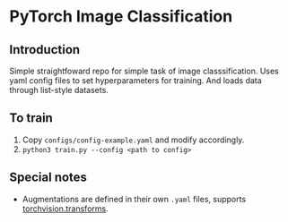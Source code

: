# PyTorch Image Classification

## Introduction

Simple straightfoward repo for simple task of image classsification. Uses yaml config files to set hyperparameters for training. And loads data through list-style datasets.

## To train

1. Copy `configs/config-example.yaml` and modify accordingly.
2. `python3 train.py --config <path to config>` 

## Special notes

- Augmentations are defined in their own `.yaml` files, supports [torchvision.transforms](https://pytorch.org/docs/stable/torchvision/transforms.html).